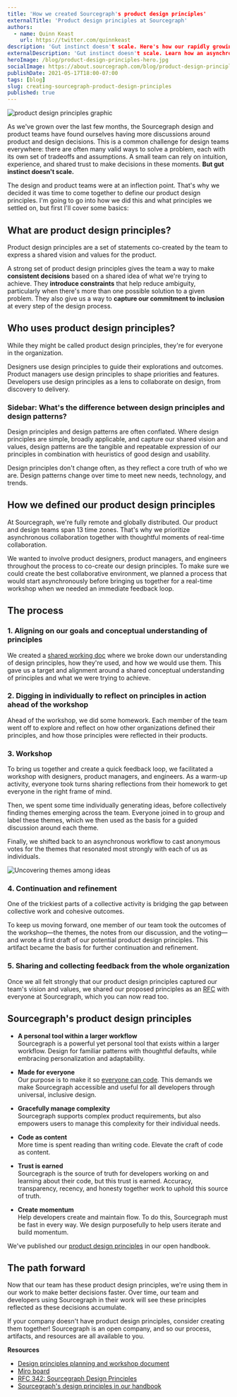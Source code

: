 ```yaml
---
title: 'How we created Sourcegraph's product design principles'
externalTitle: 'Product design principles at Sourcegraph'
authors:
  - name: Quinn Keast
    url: https://twitter.com/quinnkeast
description: 'Gut instinct doesn't scale. Here's how our rapidly growing all-remote product and design teams collaborated asynchronously to define Sourcegraph's inclusive product design principles to help us scale consistently.'
externalDescription: 'Gut instinct doesn't scale. Learn how an asynchronous, fully remote company built its product design principles.'
heroImage: /blog/product-design-principles-hero.jpg
socialImage: https://about.sourcegraph.com/blog/product-design-principles-hero.jpg
publishDate: 2021-05-17T18:00-07:00
tags: [blog]
slug: creating-sourcegraph-product-design-principles
published: true
---
```


![product design principles graphic](/blog/product-design-principles-hero.jpg)

As we've grown over the last few months, the Sourcegraph design and product teams have found ourselves having more discussions around product and design decisions. This is a common challenge for design teams everywhere: there are often many valid ways to solve a problem, each with its own set of tradeoffs and assumptions. A small team can rely on intuition, experience, and shared trust to make decisions in these moments. **But gut instinct doesn't scale.**

The design and product teams were at an inflection point. That's why we decided it was time to come together to define our product design principles. I'm going to go into how we did this and what principles we settled on, but first I'll cover some basics:

## What are product design principles?

Product design principles are a set of statements co-created by the team to express a shared vision and values for the product.

A strong set of product design principles gives the team a way to make **consistent decisions** based on a shared idea of what we're trying to achieve. They **introduce constraints** that help reduce ambiguity, particularly when there's more than one possible solution to a given problem. They also give us a way to **capture our commitment to inclusion** at every step of the design process.

## Who uses product design principles?

While they might be called product design principles, they're for everyone in the organization.

Designers use design principles to guide their explorations and outcomes. Product managers use design principles to shape priorities and features. Developers use design principles as a lens to collaborate on design, from discovery to delivery.

### Sidebar: What's the difference between design principles and design patterns?

Design principles and design patterns are often conflated. Where design principles are simple, broadly applicable, and capture our shared vision and values, design patterns are the tangible and repeatable expression of our principles in combination with heuristics of good design and usability.

Design principles don't change often, as they reflect a core truth of who we are. Design patterns change over time to meet new needs, technology, and trends.

## How we defined our product design principles

At Sourcegraph, we're fully remote and globally distributed. Our product and design teams span 13 time zones.
That's why we prioritize asynchronous collaboration together with thoughtful moments of real-time collaboration.

We wanted to involve product designers, product managers, and engineers throughout the process to co-create our design principles. To make sure we could create the best collaborative environment, we planned a process that would start asynchronously before bringing us together for a real-time workshop when we needed an immediate feedback loop.

## The process

### 1. Aligning on our goals and conceptual understanding of principles

We created a [shared working doc](https://docs.google.com/document/d/10Ko8z1ozVaUStuPG2-cM_EJUVJvcgabv8qZYNAJXn24/edit#) where we broke down our understanding of design principles, how they're used, and how we would use them. This gave us a target and alignment around a shared conceptual understanding of principles and what we were trying to achieve.

### 2. Digging in individually to reflect on principles in action ahead of the workshop

Ahead of the workshop, we did some homework. Each member of the team went off to explore and reflect on how other organizations defined their principles, and how those principles were reflected in their products.

### 3. Workshop

To bring us together and create a quick feedback loop, we facilitated a workshop with designers, product managers, and engineers. As a warm-up activity, everyone took turns sharing reflections from their homework to get everyone in the right frame of mind.

Then, we spent some time individually generating ideas, before collectively finding themes emerging across the team. Everyone joined in to group and label these themes, which we then used as the basis for a guided discussion around each theme.

Finally, we shifted back to an asynchronous workflow to cast anonymous votes for the themes that resonated most strongly with each of us as individuals.

![Uncovering themes among ideas](/blog/evolving-workshop-themes.png)

### 4. Continuation and refinement

One of the trickiest parts of a collective activity is bridging the gap between collective work and cohesive outcomes.

To keep us moving forward, one member of our team took the outcomes of the workshop—the themes, the notes from our discussion, and the voting—and wrote a first draft of our potential product design principles. This artifact became the basis for further continuation and refinement.

### 5. Sharing and collecting feedback from the whole organization

Once we all felt strongly that our product design principles captured our team's vision and values, we shared our proposed principles as an [RFC](https://docs.google.com/document/d/1zRbtZR68ZITYypSAJJ63Ir_fFPxJfTtidJmsrxUXW7o/edit#) with everyone at Sourcegraph, which you can now read too.

## Sourcegraph's product design principles

- **A personal tool within a larger workflow**<br />
  Sourcegraph is a powerful yet personal tool that exists within a larger workflow. Design for familiar patterns with thoughtful defaults, while embracing personalization and adaptability.

- **Made for everyone**<br />
  Our purpose is to make it so [everyone can code](https://handbook.sourcegraph.com/company/strategy#purpose). This demands we make Sourcegraph accessible and useful for all developers through universal, inclusive design.

- **Gracefully manage complexity**<br />
  Sourcegraph supports complex product requirements, but also empowers users to manage this complexity for their individual needs.

- **Code as content**<br />
  More time is spent reading than writing code. Elevate the craft of code as content.

- **Trust is earned**<br />
  Sourcegraph is the source of truth for developers working on and learning about their code, but this trust is earned. Accuracy, transparency, recency, and honesty together work to uphold this source of truth.

- **Create momentum**<br />
  Help developers create and maintain flow. To do this, Sourcegraph must be fast in every way. We design purposefully to help users iterate and build momentum.

We've published our [product design principles](https://handbook.sourcegraph.com/product/design_principles) in our open handbook.

## The path forward

Now that our team has these product design principles, we're using them in our work to make better decisions faster. Over time, our team and developers using Sourcegraph in their work will see these principles reflected as these decisions accumulate.

If your company doesn't have product design principles, consider creating them together!
Sourcegraph is an open company, and so our process, artifacts, and resources are all available to you.

**Resources**

- [Design principles planning and workshop document](https://docs.google.com/document/d/10Ko8z1ozVaUStuPG2-cM_EJUVJvcgabv8qZYNAJXn24/edit#)
- [Miro board](https://miro.com/app/board/o9J_lT0O5TU=/)
- [RFC 342: Sourcegraph Design Principles](https://docs.google.com/document/d/1zRbtZR68ZITYypSAJJ63Ir_fFPxJfTtidJmsrxUXW7o/edit#)
- [Sourcegraph's design principles in our handbook](https://handbook.sourcegraph.com/product/design_principles)
